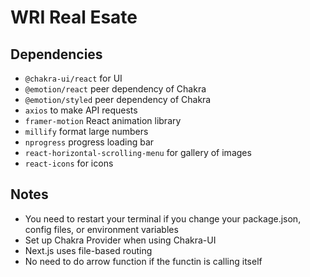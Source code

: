 # WRI Real Esate

## Dependencies
- `@chakra-ui/react` for UI
- `@emotion/react` peer dependency of Chakra
- `@emotion/styled` peer dependency of Chakra
- `axios` to make API requests
- `framer-motion` React animation library
- `millify` format large numbers
- `nprogress` progress loading bar
- `react-horizontal-scrolling-menu` for gallery of images
- `react-icons` for icons

## Notes
- You need to restart your terminal if you change your package.json, config files, or environment variables
- Set up Chakra Provider when using Chakra-UI
- Next.js uses file-based routing
- No need to do arrow function if the functin is calling itself